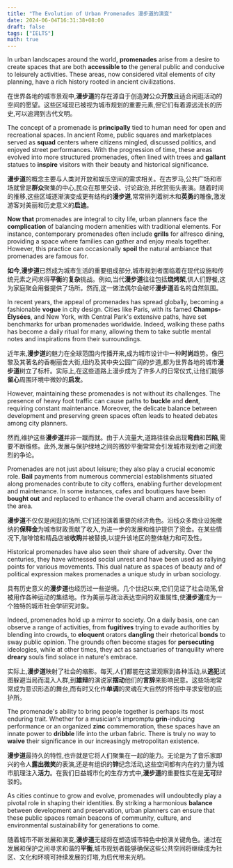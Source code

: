 ```yaml
---
title: "The Evolution of Urban Promenades 漫步道的演变"
date: 2024-06-04T16:31:38+08:00
draft: false
tags: ["IELTS"]
math: true
---
```


In urban landscapes around the world, **promenades** arise from a desire to create spaces that are both **accessible to** the general public and conducive to leisurely activities. These areas,  now considered vital elements of city planning, have a rich history  rooted in ancient civilizations.

在世界各地的城市景观中,**漫步道**的存在源自于创造**对**公众**开放**且适合闲逛活动的空间的愿望。这些区域现已被视为城市规划的重要元素,但它们有着源远流长的历史,可以追溯到古代文明。

The concept of a promenade is **principally** tied to human need for open and recreational spaces. In ancient Rome, public squares and marketplaces served as **squad** centers where citizens mingled, discussed politics, and enjoyed street  performances. With the progression of time, these areas evolved into  more structured promenades, often lined with trees and **gallant** statues to **inspire** visitors with their beauty and historical significance.

**漫步道**的概念主要与人类对开放和娱乐空间的需求相关。在古罗马,公共广场和市场就曾是**群众**聚集的中心,民众在那里交谈、讨论政治,并欣赏街头表演。随着时间的推移,这些区域逐渐演变成更有结构的**漫步道**,常常排列着树木和**英勇**的雕像,激发游客对美丽和历史意义的**启迪**。

**Now that** promenades are integral to city life, urban planners face the **complication** of balancing modern amenities with traditional elements. For instance, contemporary promenades often include **grills** for alfresco dining, providing a space where families can gather and  enjoy meals together. However, this practice can occasionally **spoil** the natural ambiance that promenades are famous for.

**如今**,**漫步道**已然成为城市生活的重要组成部分,城市规划者面临着在现代设施和传统元素之间求得**平衡**的**复杂**挑战。例如,当代**漫步道**往往包括**烧烤架**,供人们野餐,这为家庭聚会用餐提供了场所。然而,这一做法偶尔会破坏**漫步道**着名的自然氛围。

In recent years, the appeal of promenades has spread globally, becoming a fashionable **vogue** in city design. Cities like Paris, with its famed **Champs-Élysées**, and New York, with Central Park's extensive paths, have set benchmarks  for urban promenades worldwide. Indeed, walking these paths has become a daily ritual for many, allowing them to take subtle mental notes and  inspirations from their surroundings.

近年来,**漫步道**的魅力在全球范围内传播开来,成为城市设计中一种**时尚**趋势。像巴黎及其著名的香榭丽舍大街,纽约及其中央公园广阔的步道,都为世界各地的城市**漫步道**树立了标杆。实际上,在这些道路上漫步成为了许多人的日常仪式,让他们能够**留心**周围环境中微妙的**启发**。

However, maintaining these promenades is not without its challenges. The presence of heavy foot traffic can cause paths to **buckle** and **dent**, requiring constant maintenance. Moreover, the delicate balance between  development and preserving green spaces often leads to heated debates  among city planners.

然而,维护这些**漫步道**并非一蹴而就。由于人流量大,道路往往会出现**弯曲**和**凹陷**,需要不断维修。此外,发展与保护绿地之间的微妙平衡常常会引发城市规划者之间激烈的争论。

Promenades are not just about leisure; they also play a crucial economic role. **Bail** payments from numerous commercial establishments situated along  promenades contribute to city coffers, enabling further development and  maintenance. In some instances, cafes and boutiques have been **bought out** and replaced to enhance the overall charm and accessibility of the area.

**漫步道**不仅仅是闲逛的场所,它们还扮演着重要的经济角色。沿线众多商业设施缴纳的**保释金**为城市财政贡献了收入,为进一步的发展和维护提供了资金。在某些情况下,咖啡馆和精品店被**收购**并被替换,以提升该地区的整体魅力和可及性。

Historical promenades have also seen their share  of adversity. Over the centuries, they have witnessed social unrest and  have been used as rallying points for various movements. This dual  nature as spaces of beauty and of political expression makes promenades a unique study in urban sociology.

具有历史意义的**漫步道**也经历过一些逆境。几个世纪以来,它们见证了社会动荡,曾被用作各种运动的集结地。作为美丽与政治表达空间的双重属性,使**漫步道**成为一个独特的城市社会学研究对象。

Indeed, promenades hold up a mirror to society. On a daily basis, one can observe a range of activities, from **fugitives** trying to evade authorities by blending into crowds, to **eloquent** orators **dangling** their rhetorical **bonds** to sway public opinion. The grounds often become stages for **persecuting** ideologies, while at other times, they act as sanctuaries of tranquility where **dreary** souls find solace in nature's embrace.

实际上,**漫步道**映射了社会的缩影。每天,人们都能在这里观察到各种活动,从**逃犯**试图躲避当局而混入人群,到**雄辩**的演说家**摆动**他们的**言辞**来影响民意。这些场地常常成为意识形态的舞台,而有时又化作**单调**的灵魂在大自然的怀抱中寻求安慰的庇护所。

The promenade's ability to bring people together is perhaps its most enduring trait. Whether for a musician's impromptu **grin**-inducing performance or an organized **zinc** commemoration, these spaces have an innate power to **dribble** life into the urban fabric. There is truly no way to **waive** their significance in our increasingly metropolitan existence.

**漫步道**最持久的特性,也许就是它将人们聚集在一起的能力。无论是为了音乐家即兴的令人**露出微笑**的表演,还是有组织的**锌**纪念活动,这些空间都有内在的力量为城市肌理注入**活力**。在我们日益城市化的生存方式中,**漫步道**的重要性实在是**无可**辩驳的。

As cities continue to grow and evolve, promenades will undoubtedly  play a pivotal role in shaping their identities. By striking a  harmonious **balance** between development and  preservation, urban planners can ensure that these public spaces remain  beacons of community, culture, and environmental sustainability for  generations to come.

随着城市不断发展和演变,**漫步道**无疑将在塑造城市特色中扮演关键角色。通过在发展和保护之间寻求和谐的**平衡**,城市规划者能够确保这些公共空间将继续成为社区、文化和环境可持续发展的灯塔,为后代带来光明。
